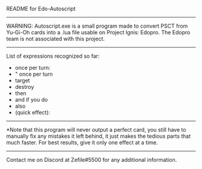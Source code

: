 README for Edo-Autoscript
_________________________

WARNING:
Autoscript.exe is a small program made to convert PSCT from Yu-Gi-Oh
cards into a .lua file usable on Project Ignis: Edopro. The Edopro team
is not associated with this project.
_________________________


List of expressions recognized so far:

- once per turn:
- " once per turn
- target 
- destroy 
- then 
- and if you do
- also 
- (quick effect):
_____________________________________


*Note that this program will never output a perfect card, you still
have to manually fix any mistakes it left behind, it just makes
the tedious parts that much faster. For best results, give it only
one effect at a time.
_____________________________________


Contact me on Discord at Zefile#5500 for any additional information.
